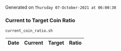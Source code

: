 Generated on `Thursday 07-October-2021 at 06:00:30`

### Current to Target Coin Ratio
`current_coin_ratio.sh`

Date|Current|Target|Ratio
---|---|---|---
